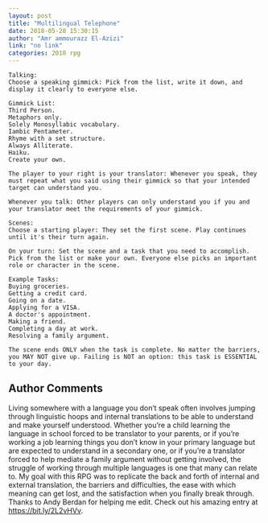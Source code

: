 ```yaml
---
layout: post
title: "Multilingual Telephone"
date: 2018-05-28 15:30:15
author: "Amr ammourazz El-Azizi"
link: "no link"
categories: 2018 rpg
---
```

```
Talking:
Choose a speaking gimmick: Pick from the list, write it down, and display it clearly to everyone else.

Gimmick List:
Third Person.
Metaphors only.
Solely Monosyllabic vocabulary.
Iambic Pentameter.
Rhyme with a set structure.
Always Alliterate.
Haiku.
Create your own.

The player to your right is your translator: Whenever you speak, they must repeat what you said using their gimmick so that your intended target can understand you.

Whenever you talk: Other players can only understand you if you and your translator meet the requirements of your gimmick.

Scenes:
Choose a starting player: They set the first scene. Play continues until it's their turn again.

On your turn: Set the scene and a task that you need to accomplish. Pick from the list or make your own. Everyone else picks an important role or character in the scene.

Example Tasks:
Buying groceries.
Getting a credit card.
Going on a date.
Applying for a VISA.
A doctor's appointment.
Making a friend.
Completing a day at work.
Resolving a family argument.

The scene ends ONLY when the task is complete. No matter the barriers, you MAY NOT give up. Failing is NOT an option: this task is ESSENTIAL to your day.
```
## Author Comments 

Living somewhere with a language you don’t speak often involves jumping through linguistic hoops and internal translations to be able to understand and make yourself understood. Whether you’re a child learning the language in school forced to be translator to your parents, or if you’re working a job learning things you don’t know in your primary language but are expected to understand in a secondary one, or if you’re a translator forced to help mediate a family argument without getting involved, the struggle of working through multiple languages is one that many can relate to. My goal with this RPG was to replicate the back and forth of internal and external translation, the barriers and difficulties, the ease with which meaning can get lost, and the satisfaction when you finally break through. 
Thanks to Andy Berdan for helping me edit. Check out his amazing entry at https://bit.ly/2L2vHVv.

